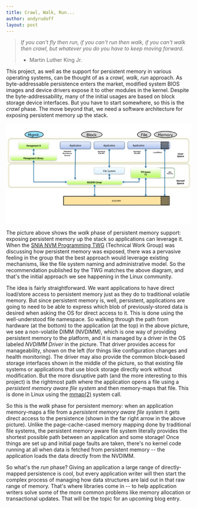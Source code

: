 ```yaml
---
title: Crawl, Walk, Run...
author: andyrudoff
layout: post
---
```


> _If you can't fly then run, if you can't run then walk, if you can't walk then crawl, but whatever you do you have to keep moving forward._
>
> - Martin Luther King Jr.

This project, as well as the support for persistent memory in
various operating systems, can be thought of as a _crawl, walk, run_
approach.  As byte-addressable persistence enters the market,
modified system BIOS images and device drivers expose it to
other modules in the kernel.  Despite the byte-addressability,
many of the initial usages are based on block storage device
interfaces.  But you have to start somewhere, so this is the
_crawl_ phase.  The move beyond that, we need a software
architecture for exposing persistent memory up the stack.

![SW Architecture](/assets/swarch.jpg)

The picture above shows the _walk_ phase of persistent memory
support: exposing persistent memory up the stack so applications
can leverage it.  When the [SNIA NVM Programming TWG](http://snia.org/nvmp)
(Technical Work Group) was discussing how persistent memory was
exposed, there was a pervasive feeling in the group that the
best approach would leverage existing mechanisms, like the file system
naming and administrative model.  So the recommendation published
by the TWG matches the above diagram, and that's the initial
approach we see happening in the Linux community.

The idea is fairly straightforward.  We want applications to have
direct load/store access to persistent memory just as they do to
traditional volatile memory.  But since persistent memory is, well,
persistent, applications are going to need to be able to express
which blob of previously-stored data is desired when asking the OS
for direct access to it.  This is done using the well-understood
file namespace.  So walking through the path from hardware (at the bottom)
to the application (at the top) in the above picture, we see a
non-volatile DIMM (NVDIMM), which is one way of providing persistent
memory to the platform, and it is managed by a driver in the OS labeled
_NVDIMM Driver_ in the picture.  That driver provides access for
manageability, shown on the left (for things like configuration changes
and health monitoring).  The driver may also provide the common
block-based storage interfaces shown in the middle of the picture,
so that existing file systems or applications that use block storage
directly work without modification.  But the more disruptive path
(and the more interesting to this project) is the rightmost path
where the application opens a file using a _persistent memory aware
file system_ and then memory-maps that file.  This is done in Linux
using the [mmap(2)](http://linux.die.net/man/2/mmap) system call.

So this is the _walk_ phase for persistent memory: when an application
memory-maps a file from a _persistent memory aware file system_ it
gets direct access to the persistence (shown in the far right arrow
in the above picture).  Unlike the page-cache-cased memory mapping
done by traditional file systems, the persistent memory aware file
system literally provides the shortest possible path
between an application and some storage!  Once things are set up and
initial page faults are taken, there's no kernel code running at all
when data is fetched from persistent memory -- the application loads
the data directly from the NVDIMM.

So what's the _run_ phase?  Giving an application a large range of
directly-mapped persistence is cool, but every application writer
will then start the complex process of managing how data structures
are laid out in that raw range of memory.  That's where libraries
come in -- to help application writers solve some of the more common
problems like memory allocation or transactional updates.  That will
be the topic for an upcoming blog entry.
